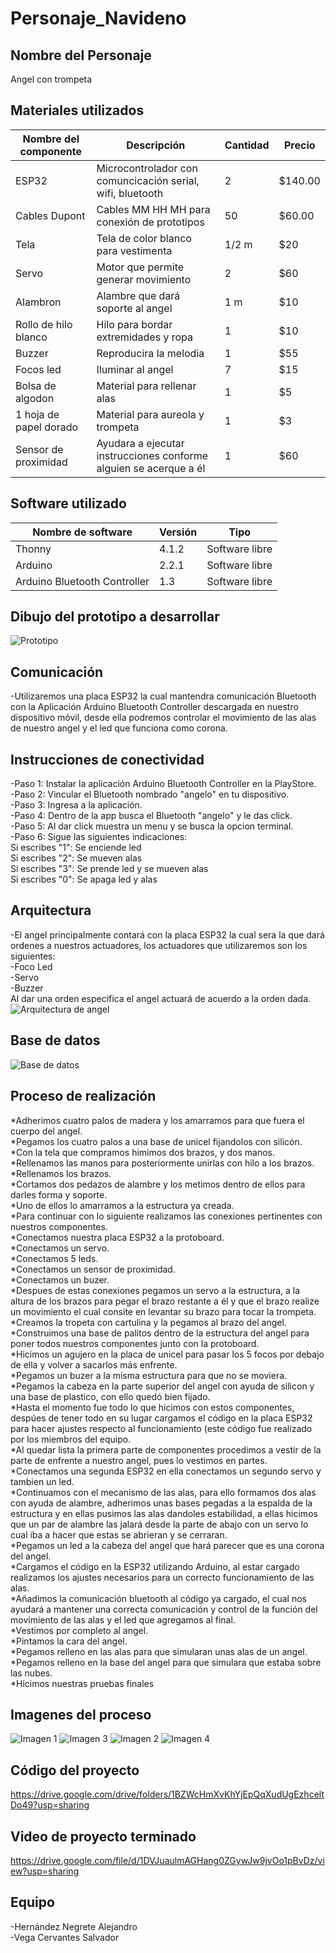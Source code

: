 # Personaje_Navideno

## Nombre del Personaje
Angel con trompeta

## Materiales utilizados
|Nombre del componente | Descripción | Cantidad | Precio |
| - | - | - | - | 
|ESP32|Microcontrolador con comuncicación serial, wifi, bluetooth|2|$140.00|
|Cables Dupont|Cables MM HH MH para conexión de prototipos|50|$60.00|
|Tela|Tela de color blanco para vestimenta|1/2 m|$20|
|Servo|Motor que permite generar movimiento|2|$60|
|Alambron|Alambre que dará soporte al angel|1 m|$10|
|Rollo de hilo blanco|Hilo para bordar extremidades y ropa|1|$10|
|Buzzer|Reproducira la melodia|1|$55|
|Focos led|Iluminar al angel|7|$15|
|Bolsa de algodon|Material para rellenar alas|1|$5|
|1 hoja de papel dorado|Material para aureola y trompeta|1|$3|
|Sensor de proximidad|Ayudara a ejecutar instrucciones conforme alguien se acerque a él|1|$60|



## Software utilizado
|Nombre de software|Versión|Tipo|
|-|-|-|
|Thonny|4.1.2|Software libre|
|Arduino|2.2.1|Software libre|
|Arduino Bluetooth Controller|1.3|Software libre|



## Dibujo del prototipo a desarrollar
![Prototipo ](https://github.com/Alejandrox666/Personaje_Navideno/blob/main/WhatsApp%20Image%202023-09-28%20at%205.13.07%20PM%20(1).jpeg)


## Comunicación
-Utilizaremos una placa ESP32 la cual mantendra comunicación Bluetooth con la Aplicación Arduino Bluetooth Controller descargada en nuestro dispositivo móvil, desde ella podremos controlar el movimiento de las alas de nuestro angel y el led que funciona como corona.

## Instrucciones de conectividad
-Paso 1: Instalar la aplicación Arduino Bluetooth Controller en la PlayStore.                            
-Paso 2: Vincular el Bluetooth nombrado "angelo" en tu dispositivo.                                      
-Paso 3: Ingresa a la aplicación.                                     
-Paso 4: Dentro de la app busca el Bluetooth "angelo" y le das click.                                    
-Paso 5: Al dar click muestra un menu y se busca la opcion terminal.                                   
-Paso 6: Sigue las siguientes indicaciones:                                                                       
    Si escribes "1":
      Se enciende led                                  
    Si escribes "2":
      Se mueven alas                            
    Si escribes "3":
      Se prende led y se mueven alas                          
    Si escribes "0":
      Se apaga led y alas

## Arquitectura
-El angel principalmente contará con la placa ESP32 la cual sera la que dará ordenes a nuestros actuadores, los actuadores que utilizaremos son los siguientes:                      
-Foco Led                                   
-Servo                                        
-Buzzer                                           
Al dar una orden especifica el angel actuará de acuerdo a la orden dada.
![Arquitectura de angel](https://github.com/Alejandrox666/Personaje_Navideno/blob/main/WhatsApp%20Image%202023-09-28%20at%205.13.07%20PM.jpeg)

## Base de datos
![Base de datos ](https://github.com/Alejandrox666/Personaje_Navideno/blob/main/WhatsApp%20Image%202023-09-28%20at%205.13.08%20PM.jpeg)

## Proceso de realización
*Adherimos cuatro palos de madera y los amarramos para que fuera el cuerpo del angel.                                
*Pegamos los cuatro palos a una base de unicel fijandolos con silicón.                                     
*Con la tela que compramos himimos dos brazos, y dos manos.                                            
*Rellenamos las manos para posteriormente unirlas con hilo a los brazos.                                   
*Rellenamos los brazos.                                       
*Cortamos dos pedazos de alambre y los metimos dentro de ellos para darles forma y soporte.                            
*Uno de ellos lo amarramos a la estructura ya creada.                                       
*Para continuar con lo siguiente realizamos las conexiones pertinentes con nuestros componentes.                            
*Conectamos nuestra placa ESP32 a la protoboard.                                     
*Conectamos un servo.                                   
*Conectamos 5 leds.                                   
*Conectamos un sensor de proximidad.                                              
*Conectamos un buzer.                                       
*Despues de estas conexiones pegamos un servo a la estructura, a la altura de los brazos para pegar el brazo restante a él y que el brazo realize un movimiento el cual consite en levantar su brazo para tocar la trompeta.                        
*Creamos la tropeta con cartulina y la pegamos al brazo del angel.                      
*Construimos una base de palitos dentro de la estructura del angel para poner todos nuestros componentes junto con la protoboard.        
*Hicimos un agujero en la placa de unicel para pasar los 5 focos por debajo de ella y volver a sacarlos más enfrente.                    
*Pegamos un buzer a la misma estructura para que no se moviera.                                               
*Pegamos la cabeza en la parte superior del angel con ayuda de silicon y una base de plastico, con ello quedó bien fijado.           
*Hasta el momento fue todo lo que hicimos con estos componentes, despúes de tener todo en su lugar cargamos el código en la placa ESP32 para hacer ajustes respecto al funcionamiento (este código fue realizado por los miembros del equipo.                     
*Al quedar lista la primera parte de componentes procedimos a vestir de la parte de enfrente a nuestro angel, pues lo vestimos en partes.  
*Conectamos una segunda ESP32 en ella conectamos un segundo servo y tambien un led.                              
*Continuamos con el mecanismo de las alas, para ello formamos dos alas con ayuda de alambre, adherimos unas bases pegadas a la espalda de la estructura y en ellas pusimos las alas dandoles estabilidad, a ellas hicimos que un par de alambre las jalará desde la parte de abajo con un servo lo cual iba a hacer que estas se abrieran y se cerraran.                                     
*Pegamos un led a la cabeza del angel que hará parecer que es una corona del angel.                              
*Cargamos el código en la ESP32 utilizando Arduino, al estar cargado realizamos los ajustes necesarios para un correcto funcionamiento de las alas.                                      
*Añadimos la comunicación bluetooth al código ya cargado, el cual nos ayudará a mantener una correcta comunicación y control de la función del movimiento de las alas y el led que agregamos al final.                                    
*Vestimos por completo al angel.                                              
*Pintamos la cara del angel.                                                 
*Pegamos relleno en las alas para que simularan unas alas de un angel.                                       
*Pegamos relleno en la base del angel para que simulara que estaba sobre las nubes.                                
*Hicimos nuestras pruebas finales     


## Imagenes del proceso
![Imagen 1 ](https://github.com/Alejandrox666/Personaje_Navideno/blob/main/Angel1.png)
![Imagen 3 ](https://github.com/Alejandrox666/Personaje_Navideno/blob/main/Angel3.png)
![Imagen 2 ](https://github.com/Alejandrox666/Personaje_Navideno/blob/main/Angel2.png)
![Imagen 4 ](https://github.com/Alejandrox666/Personaje_Navideno/blob/main/Angel4.png)

## Código del proyecto
https://drive.google.com/drive/folders/1BZWcHmXvKhYjEpQqXudUgEzhceltDo49?usp=sharing

## Video de proyecto terminado
https://drive.google.com/file/d/1DVJuaulmAGHang0ZGywJw9jvOo1pBvDz/view?usp=sharing

## Equipo
-Hernández Negrete Alejandro                                                                   
-Vega Cervantes Salvador

